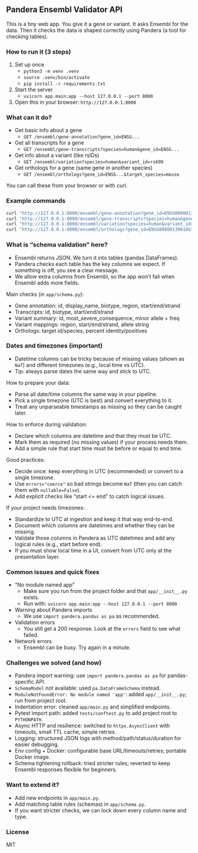 ## Pandera Ensembl Validator API

This is a tiny web app. You give it a gene or variant. It asks Ensembl for the data. Then it checks the data is shaped correctly using Pandera (a tool for checking tables).

### How to run it (3 steps)
1) Set up once
   - `python3 -m venv .venv`
   - `source .venv/bin/activate`
   - `pip install -r requirements.txt`
2) Start the server
   - `uvicorn app.main:app --host 127.0.0.1 --port 8000`
3) Open this in your browser: `http://127.0.0.1:8000`

### What can it do?
- Get basic info about a gene
  - `GET /ensembl/gene-annotation?gene_id=ENSG...`
- Get all transcripts for a gene
  - `GET /ensembl/gene-transcripts?species=human&gene_id=ENSG...`
- Get info about a variant (like rsIDs)
  - `GET /ensembl/variation?species=human&variant_id=rs699`
- Get orthologs for a gene (same gene in another species)
  - `GET /ensembl/orthologs?gene_id=ENSG...&target_species=mouse`

You can call these from your browser or with curl.

### Example commands
```bash
curl "http://127.0.0.1:8000/ensembl/gene-annotation?gene_id=ENSG00000139618" | jq
curl "http://127.0.0.1:8000/ensembl/gene-transcripts?species=human&gene_id=ENSG00000139618" | jq
curl "http://127.0.0.1:8000/ensembl/variation?species=human&variant_id=rs699" | jq
curl "http://127.0.0.1:8000/ensembl/orthologs?gene_id=ENSG00000139618&target_species=mouse" | jq
```

### What is “schema validation” here?
- Ensembl returns JSON. We turn it into tables (pandas DataFrames).
- Pandera checks each table has the key columns we expect. If something is off, you see a clear message.
- We allow extra columns from Ensembl, so the app won’t fail when Ensembl adds more fields.

Main checks (in `app/schema.py`):
- Gene annotation: id, display_name, biotype, region, start/end/strand
- Transcripts: id, biotype, start/end/strand
- Variant summary: id, most_severe_consequence, minor allele + freq
- Variant mappings: region, start/end/strand, allele string
- Orthologs: target id/species, percent identity/positives

### Dates and timezones (important)
- Datetime columns can be tricky because of missing values (shown as `NaT`) and different timezones (e.g., local time vs UTC).
- Tip: always parse dates the same way and stick to UTC.

How to prepare your data:
- Parse all date/time columns the same way in your pipeline.
- Pick a single timezone (UTC is best) and convert everything to it.
- Treat any unparseable timestamps as missing so they can be caught later.

How to enforce during validation:
- Declare which columns are datetime and that they must be UTC.
- Mark them as required (no missing values) if your process needs them.
- Add a simple rule that start time must be before or equal to end time.

Good practices:
- Decide once: keep everything in UTC (recommended) or convert to a single timezone.
- Use `errors="coerce"` so bad strings become `NaT` (then you can catch them with `nullable=False`).
- Add explicit checks like “start <= end” to catch logical issues.

If your project needs timezones:
- Standardize to UTC at ingestion and keep it that way end-to-end.
- Document which columns are datetimes and whether they can be missing.
- Validate those columns in Pandera as UTC datetimes and add any logical rules (e.g., start before end).
- If you must show local time in a UI, convert from UTC only at the presentation layer.

### Common issues and quick fixes
- “No module named app”
  - Make sure you run from the project folder and that `app/__init__.py` exists.
  - Run with: `uvicorn app.main:app --host 127.0.0.1 --port 8000`
- Warning about Pandera imports
  - We use `import pandera.pandas as pa` as recommended.
- Validation errors
  - You still get a 200 response. Look at the `errors` field to see what failed.
- Network errors
  - Ensembl can be busy. Try again in a minute.

### Challenges we solved (and how)
- Pandera import warning: use `import pandera.pandas as pa` for pandas-specific API.
- `SchemaModel` not available: used `pa.DataFrameSchema` instead.
- `ModuleNotFoundError: No module named 'app'`: added `app/__init__.py`; run from project root.
- Indentation error: cleaned `app/main.py` and simplified endpoints.
- Pytest import path: added `tests/conftest.py` to add project root to `PYTHONPATH`.
- Async HTTP and resilience: switched to `httpx.AsyncClient` with timeouts, small TTL cache, simple retries.
- Logging: structured JSON logs with method/path/status/duration for easier debugging.
- Env config + Docker: configurable base URL/timeouts/retries; portable Docker image.
- Schema tightening rollback: tried stricter rules; reverted to keep Ensembl responses flexible for beginners.

### Want to extend it?
- Add new endpoints in `app/main.py`.
- Add matching table rules (schemas) in `app/schema.py`.
- If you want stricter checks, we can lock down every column name and type.

### License
MIT
